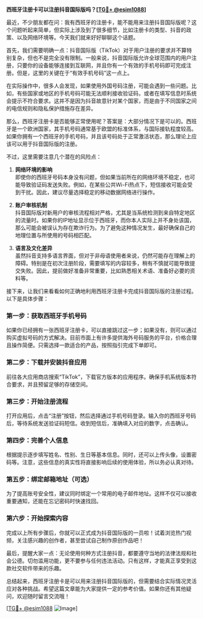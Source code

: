 **西班牙注册卡可以注册抖音国际版吗？[[TG💪+ @esim1088](https://t.me/s/esim1088)]**

最近，不少朋友都在问：我有西班牙的注册卡，能不能用来注册抖音国际版呢？这个问题听起来简单，但实际上涉及到了很多细节，比如注册卡的类型、抖音的政策、以及网络环境等。今天我们就来好好聊聊这个话题。

首先，我们需要明确一点：抖音国际版（TikTok）对于用户注册的要求并不算特别复杂，但也不是完全没有限制。一般来说，抖音国际版允许全球范围内的用户注册，只要你的设备能够连接到互联网，并且你有一个有效的手机号码即可完成注册。但是，这里的关键在于“有效手机号码”这一点上。

在实际操作中，很多人会发现，如果使用外国号码注册，可能会遇到一些问题。比如，有些国家或地区的手机号码可能无法顺利接收验证码，或者在填写信息时系统会提示不符合要求。这并不是因为抖音故意针对某个国家，而是由于不同国家之间的电信规则和隐私保护措施存在差异。

那么，西班牙注册卡是否能够正常使用呢？答案是：大部分情况下是可以的。西班牙是一个欧洲国家，其手机号码通常基于欧盟的标准体系，与国际接轨程度较高。如果你拥有一个西班牙的手机号码，并且该号码处于正常激活状态，那么理论上应该可以用于抖音国际版的注册。

不过，这里需要注意几个潜在的风险点：

1. **网络环境的影响**  
   即使你的西班牙号码本身没有问题，但如果当前所在的网络环境不稳定，也可能导致验证码发送失败。例如，在某些公共Wi-Fi热点下，短信接收可能会受到干扰。因此，建议尽量选择稳定的移动数据网络进行操作。

2. **账户审核机制**  
   抖音国际版对新用户的审核流程相对严格，尤其是当系统检测到来自特定地区的流量时。如果你的IP地址显示位于西班牙，而你本人实际上并不身处该国，那么可能会被误认为存在欺诈行为。为了避免这种情况发生，最好确保自己的地理位置与所使用的号码相匹配。

3. **语言及文化差异**  
   虽然抖音支持多语言界面，但对于非母语使用者来说，仍然可能存在理解上的障碍。特别是在初次注册阶段，需要填写的内容较多，稍有不慎就可能导致提交失败。因此，提前做好准备非常重要，比如熟悉相关术语、准备好必要的资料等。

接下来，让我们来看看如何正确地利用西班牙注册卡完成抖音国际版的注册过程。以下是具体步骤：

### 第一步：获取西班牙手机号码  
如果你已经拥有一张西班牙注册卡，可以直接跳过这一步；如果没有，则可以通过购买虚拟号码的方式解决。目前市面上有许多提供海外号码服务的平台，价格合理且操作简便。只需选择一款适合的产品，按照指引完成下单即可。

### 第二步：下载并安装抖音应用  
前往各大应用商店搜索“TikTok”，下载官方版本的应用程序。确保手机系统版本符合要求，并且预留足够的存储空间。

### 第三步：开始注册流程  
打开应用后，点击“注册”按钮，然后选择通过手机号码登录。输入你的西班牙号码后，等待系统发送验证码短信。收到短信后，准确填入对应的数字，点击确认。

### 第四步：完善个人信息  
根据提示逐步填写姓名、性别、生日等基本信息。同时，还可以上传头像，设置密码等。注意，这些信息的真实性将直接影响后续的使用体验，所以务必认真对待。

### 第五步：绑定邮箱地址（可选）  
为了提高账号安全性，建议同时绑定一个常用的电子邮件地址。这样不仅可以接收重要通知，还能在忘记密码时快速找回。

### 第六步：开始探索内容  
完成以上所有步骤后，你就可以正式成为抖音国际版的一员啦！试着浏览热门视频，关注感兴趣的创作者，甚至尝试自己制作原创作品吧！

最后，提醒大家一点：无论使用何种方式注册抖音，都要遵守当地的法律法规和社会公德。切勿滥用功能，更不要参与任何违法活动。只有这样，才能真正享受到这款社交软件带来的乐趣。

总结起来，西班牙注册卡是可以用来注册抖音国际版的，但需要结合实际情况灵活应对各种挑战。希望这篇文章能为大家提供一定的参考价值。如果你还有其他疑问，欢迎随时留言交流哦！

[[TG💪+ @esim1088](https://t.me/s/esim1088) ![Image](https://i.postimg.cc/4NQfJmqS/Snipaste-2025-05-13-00-14-12.png)]